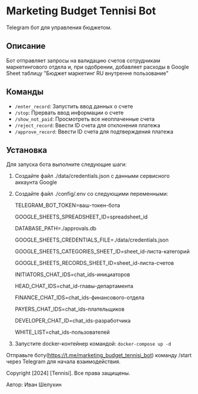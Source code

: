 # Marketing Budget Tennisi Bot

Telegram бот для управления бюджетом.

## Описание

Бот отправляет запросы на валидацию счетов сотрудникам маркетингового отдела и, при одобрении, добавляет расходы в
Google Sheet таблицу "Бюджет маркетинг RU внутренне пользование"

## Команды

- `/enter_record`: Запустить ввод данных о счете
- `/stop`: Прервать ввод информации о счете
- `/show_not_paid`: Просмотреть все неоплаченные счета
- `/reject_record`: Ввести ID счета для отклонения платежа
- `/approve_record`: Ввести ID счета для подтверждения платежа

## Установка

Для запуска бота выполните следующие шаги:

1. Создайте файл ./data/credentials.json с данными сервисного аккаунта Google

2. Создайте файл ./config/.env со следующими переменными:

    TELEGRAM_BOT_TOKEN=ваш-токен-бота
    
    GOOGLE_SHEETS_SPREADSHEET_ID=spreadsheet_id
    
    DATABASE_PATH=./approvals.db
    
    GOOGLE_SHEETS_CREDENTIALS_FILE=./data/credentials.json
    
    GOOGLE_SHEETS_CATEGORIES_SHEET_ID=sheet_id-листа-категорий
    
    GOOGLE_SHEETS_RECORDS_SHEET_ID=sheet_id-листа-счетов
    
    INITIATORS_CHAT_IDS=chat_ids-инициаторов
    
    HEAD_CHAT_IDS=chat_id-главы-департамента
    
    FINANCE_CHAT_IDS=chat_ids-финансового-отдела
    
    PAYERS_CHAT_IDS=chat_ids-плательщиков
    
    DEVELOPER_CHAT_ID=chat_ids-разработчика
    
    WHITE_LIST=chat_ids-пользователей

3. Запустите docker-контейнер командой: `docker-compose up -d`

Отправьте боту(https://t.me/marketing_budget_tennisi_bot) команду /start через Telegram для начала взаимодействия.

Copyright [2024] [Tennisi]. Все права защищены.

Автор: Иван Шелухин
